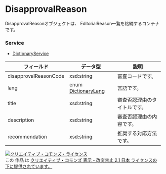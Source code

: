 # DisapprovalReason
DisapprovalReasonオブジェクトは、 EditorialReason一覧を格納するコンテナです。
### Service
+ [DictionaryService](../services/DictionaryService.md)

| フィールド | データ型 | 説明 | 
|---|---|---|
| disapprovalReasonCode| xsd:string| 審査コードです。 |
| lang| enum <a href="../data/DictionaryLang.md">DictionaryLang</a>| 言語です。 |
| title| xsd:string| 審査否認理由のタイトルです。 |
| description| xsd:string| 審査否認理由の内容です。 |
| recommendation| xsd:string| 推奨する対応方法です。 |
<a rel="license" href="http://creativecommons.org/licenses/by-nd/2.1/jp/"><img alt="クリエイティブ・コモンズ・ライセンス" style="border-width:0" src="https://i.creativecommons.org/l/by-nd/2.1/jp/88x31.png" /></a><br />この 作品 は <a rel="license" href="http://creativecommons.org/licenses/by-nd/2.1/jp/">クリエイティブ・コモンズ 表示 - 改変禁止 2.1 日本 ライセンスの下に提供されています。</a>
